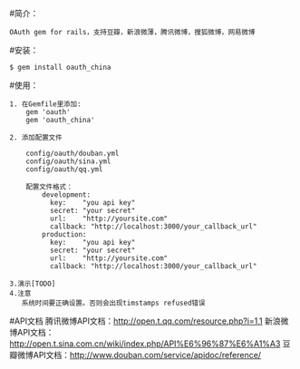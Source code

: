 #简介：

    OAuth gem for rails，支持豆瓣，新浪微薄，腾讯微博，搜狐微博，网易微博

#安装：

    $ gem install oauth_china

#使用：

    1. 在Gemfile里添加:
        gem 'oauth'
        gem 'oauth_china'

    2. 添加配置文件

        config/oauth/douban.yml
        config/oauth/sina.yml
        config/oauth/qq.yml

        配置文件格式：
            development:
              key:    "you api key"
              secret: "your secret"
              url:    "http://yoursite.com"
              callback: "http://localhost:3000/your_callback_url"
            production:
              key:    "you api key"
              secret: "your secret"
              url:    "http://yoursite.com"
              callback: "http://localhost:3000/your_callback_url"

    3.演示[TODO]
    4.注意
       系统时间要正确设置。否则会出现timstamps refused错误

#API文档
    腾讯微博API文档：http://open.t.qq.com/resource.php?i=1,1
    新浪微博API文档：http://open.t.sina.com.cn/wiki/index.php/API%E6%96%87%E6%A1%A3
    豆瓣微博API文档：http://www.douban.com/service/apidoc/reference/